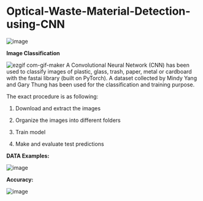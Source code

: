 # Optical-Waste-Material-Detection-using-CNN

![image](https://user-images.githubusercontent.com/53235310/135715951-edb6ad94-826d-4783-9d0d-56f2bc660c2a.png)

**Image Classification**

![ezgif com-gif-maker](https://user-images.githubusercontent.com/53235310/135720053-94ef4554-e62a-4d2b-8cbf-4b42b0698c9b.gif)
A Convolutional Neural Network (CNN) has been used to classify images of plastic, glass, trash, paper, metal or cardboard with the fastai library (built on PyTorch). A dataset collected by Mindy Yang and Gary Thung has been used for the classification and training purpose.

The exact procedure is as following:

1. Download and extract the images

2. Organize the images into different folders

3. Train model

4. Make and evaluate test predictions

**DATA Examples:**

![image](https://user-images.githubusercontent.com/53235310/135720208-042adf94-1156-456c-9286-e22c142d3e15.png)

**Accuracy:**

![image](https://user-images.githubusercontent.com/53235310/135720262-12f0585f-f262-4a36-ab0a-c6c50ed1fe39.png)
